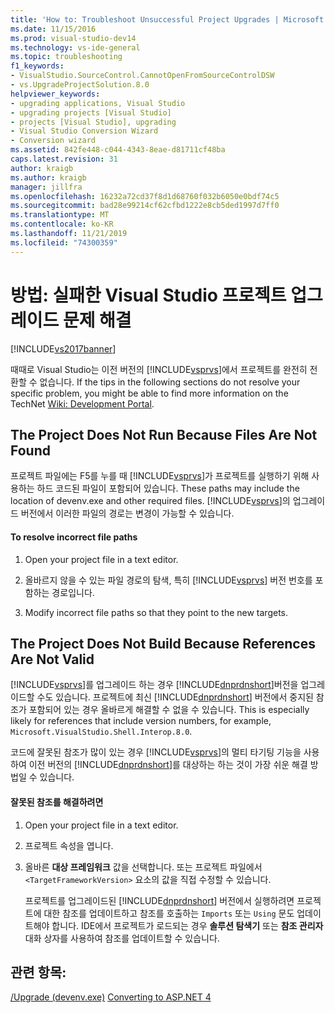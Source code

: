 ```yaml
---
title: 'How to: Troubleshoot Unsuccessful Project Upgrades | Microsoft Docs'
ms.date: 11/15/2016
ms.prod: visual-studio-dev14
ms.technology: vs-ide-general
ms.topic: troubleshooting
f1_keywords:
- VisualStudio.SourceControl.CannotOpenFromSourceControlDSW
- vs.UpgradeProjectSolution.8.0
helpviewer_keywords:
- upgrading applications, Visual Studio
- upgrading projects [Visual Studio]
- projects [Visual Studio], upgrading
- Visual Studio Conversion Wizard
- Conversion wizard
ms.assetid: 842fe448-c044-4343-8eae-d81711cf48ba
caps.latest.revision: 31
author: kraigb
ms.author: kraigb
manager: jillfra
ms.openlocfilehash: 16232a72cd37f8d1d68760f032b6050e0bdf74c5
ms.sourcegitcommit: bad28e99214cf62cfbd1222e8cb5ded1997d7ff0
ms.translationtype: MT
ms.contentlocale: ko-KR
ms.lasthandoff: 11/21/2019
ms.locfileid: "74300359"
---
```

# <a name="how-to-troubleshoot-unsuccessful-visual-studio-project-upgrades"></a>방법: 실패한 Visual Studio 프로젝트 업그레이드 문제 해결
[!INCLUDE[vs2017banner](../includes/vs2017banner.md)]

때때로 Visual Studio는 이전 버전의 [!INCLUDE[vsprvs](../includes/vsprvs-md.md)]에서 프로젝트를 완전히 전환할 수 없습니다. If the tips in the following sections do not resolve your specific problem, you might be able to find more information on the TechNet [Wiki: Development Portal](https://go.microsoft.com/fwlink/?LinkId=254808).

## <a name="the-project-does-not-run-because-files-are-not-found"></a>The Project Does Not Run Because Files Are Not Found
 프로젝트 파일에는 F5를 누를 때 [!INCLUDE[vsprvs](../includes/vsprvs-md.md)]가 프로젝트를 실행하기 위해 사용하는 하드 코드된 파일이 포함되어 있습니다. These paths may include the location of devenv.exe and other required files. [!INCLUDE[vsprvs](../includes/vsprvs-md.md)]의 업그레이드 버전에서 이러한 파일의 경로는 변경이 가능할 수 있습니다.

#### <a name="to-resolve-incorrect-file-paths"></a>To resolve incorrect file paths

1. Open your project file in a text editor.

2. 올바르지 않을 수 있는 파일 경로의 탐색, 특히 [!INCLUDE[vsprvs](../includes/vsprvs-md.md)] 버전 번호를 포함하는 경로입니다.

3. Modify incorrect file paths so that they point to the new targets.

## <a name="the-project-does-not-build-because-references-are-not-valid"></a>The Project Does Not Build Because References Are Not Valid
 [!INCLUDE[vsprvs](../includes/vsprvs-md.md)]를 업그레이드 하는 경우 [!INCLUDE[dnprdnshort](../includes/dnprdnshort-md.md)]버전을 업그레이드할 수도 있습니다. 프로젝트에 최신 [!INCLUDE[dnprdnshort](../includes/dnprdnshort-md.md)] 버전에서 중지된 참조가 포함되어 있는 경우 올바르게 해결할 수 없을 수 있습니다. This is especially likely for references that include version numbers, for example, `Microsoft.VisualStudio.Shell.Interop.8.0`.

 코드에 잘못된 참조가 많이 있는 경우 [!INCLUDE[vsprvs](../includes/vsprvs-md.md)]의 멀티 타기팅 기능을 사용하여 이전 버전의 [!INCLUDE[dnprdnshort](../includes/dnprdnshort-md.md)]를 대상하는 하는 것이 가장 쉬운 해결 방법일 수 있습니다.

#### <a name="to-resolve-incorrect-references"></a>잘못된 참조를 해결하려면

1. Open your project file in a text editor.

2. 프로젝트 속성을 엽니다.

3. 올바른 **대상 프레임워크** 값을 선택합니다. 또는 프로젝트 파일에서 `<TargetFrameworkVersion>` 요소의 값을 직접 수정할 수 있습니다.

   프로젝트를 업그레이드된 [!INCLUDE[dnprdnshort](../includes/dnprdnshort-md.md)] 버전에서 실행하려면 프로젝트에 대한 참조를 업데이트하고 참조를 호출하는 `Imports` 또는 `Using` 문도 업데이트해야 합니다. IDE에서 프로젝트가 로드되는 경우 **솔루션 탐색기** 또는 **참조 관리자** 대화 상자를 사용하여 참조를 업데이트할 수 있습니다.

## <a name="see-also"></a>관련 항목:
 [/Upgrade (devenv.exe)](../ide/reference/upgrade-devenv-exe.md) [Converting to ASP.NET 4](https://msdn.microsoft.com/library/790147c6-36c1-41b5-a52d-30b9ccd2bd10)
